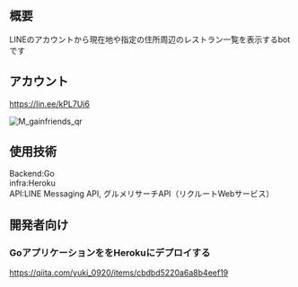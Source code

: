 ## 概要
LINEのアカウントから現在地や指定の住所周辺のレストラン一覧を表示するbotです

## アカウント
https://lin.ee/kPL7Ui6  


![M_gainfriends_qr](https://user-images.githubusercontent.com/72590721/166901360-e57c97cb-ad08-42ae-8409-5c274fe73278.png)


## 使用技術
Backend:Go  
infra:Heroku  
API:LINE Messaging API, グルメリサーチAPI（リクルートWebサービス）  

## 開発者向け
### GoアプリケーションををHerokuにデプロイする
https://qiita.com/yuki_0920/items/cbdbd5220a6a8b4eef19
